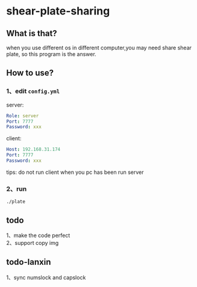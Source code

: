 # shear-plate-sharing

## What is that?
when you use different os in different computer,you may need share shear plate,
so this program is the answer.

## How to use?
### 1、edit `config.yml`
server:
```yaml
Role: server
Port: 7777
Password: xxx
```
client:
```yaml
Host: 192.168.31.174
Port: 7777
Password: xxx
```
tips: do not run client when you pc has been run server

### 2、run
```shell
./plate
```

## todo
1、make the code perfect  
2、support copy img

## todo-lanxin
1、sync numslock and capslock
